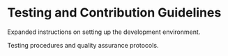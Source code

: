 # Testing and Contribution Guidelines

Expanded instructions on setting up the development environment.

Testing procedures and quality assurance protocols.